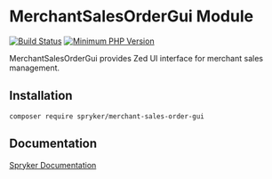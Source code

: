 # MerchantSalesOrderGui Module
[![Build Status](https://travis-ci.org/spryker/merchant-sales-order-gui.svg)](https://travis-ci.org/spryker/merchant-sales-order-gui)
[![Minimum PHP Version](https://img.shields.io/badge/php-%3E%3D%207.2-8892BF.svg)](https://php.net/)

MerchantSalesOrderGui provides Zed UI interface for merchant sales management.

## Installation

```
composer require spryker/merchant-sales-order-gui
```

## Documentation

[Spryker Documentation](https://academy.spryker.com/developing_with_spryker/module_guide/modules.html)
